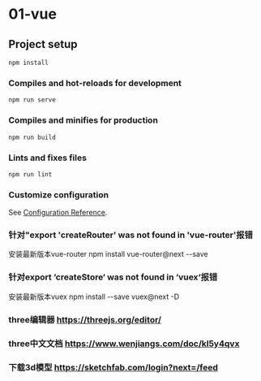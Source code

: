 # 01-vue

## Project setup
```
npm install
```

### Compiles and hot-reloads for development
```
npm run serve
```

### Compiles and minifies for production
```
npm run build
```

### Lints and fixes files
```
npm run lint
```

### Customize configuration
See [Configuration Reference](https://cli.vuejs.org/config/).


### 针对"export 'createRouter' was not found in 'vue-router'报错
安装最新版本vue-router
npm install vue-router@next --save
### 针对export ‘createStore‘ was not found in ‘vuex‘报错
安装最新版本vuex
npm install --save vuex@next -D


### three编辑器  https://threejs.org/editor/
### three中文文档 https://www.wenjiangs.com/doc/kl5y4qvx
### 下载3d模型 https://sketchfab.com/login?next=/feed